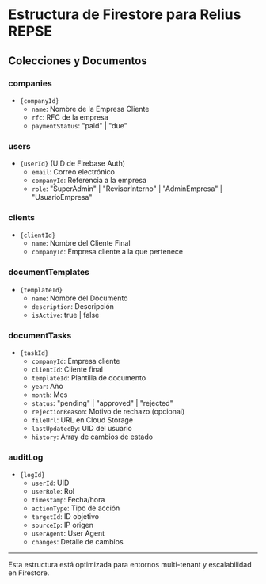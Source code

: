 # Estructura de Firestore para Relius REPSE

## Colecciones y Documentos

### companies
- `{companyId}`
  - `name`: Nombre de la Empresa Cliente
  - `rfc`: RFC de la empresa
  - `paymentStatus`: "paid" | "due"

### users
- `{userId}` (UID de Firebase Auth)
  - `email`: Correo electrónico
  - `companyId`: Referencia a la empresa
  - `role`: "SuperAdmin" | "RevisorInterno" | "AdminEmpresa" | "UsuarioEmpresa"

### clients
- `{clientId}`
  - `name`: Nombre del Cliente Final
  - `companyId`: Empresa cliente a la que pertenece

### documentTemplates
- `{templateId}`
  - `name`: Nombre del Documento
  - `description`: Descripción
  - `isActive`: true | false

### documentTasks
- `{taskId}`
  - `companyId`: Empresa cliente
  - `clientId`: Cliente final
  - `templateId`: Plantilla de documento
  - `year`: Año
  - `month`: Mes
  - `status`: "pending" | "approved" | "rejected"
  - `rejectionReason`: Motivo de rechazo (opcional)
  - `fileUrl`: URL en Cloud Storage
  - `lastUpdatedBy`: UID del usuario
  - `history`: Array de cambios de estado

### auditLog
- `{logId}`
  - `userId`: UID
  - `userRole`: Rol
  - `timestamp`: Fecha/hora
  - `actionType`: Tipo de acción
  - `targetId`: ID objetivo
  - `sourceIp`: IP origen
  - `userAgent`: User Agent
  - `changes`: Detalle de cambios

---
Esta estructura está optimizada para entornos multi-tenant y escalabilidad en Firestore.